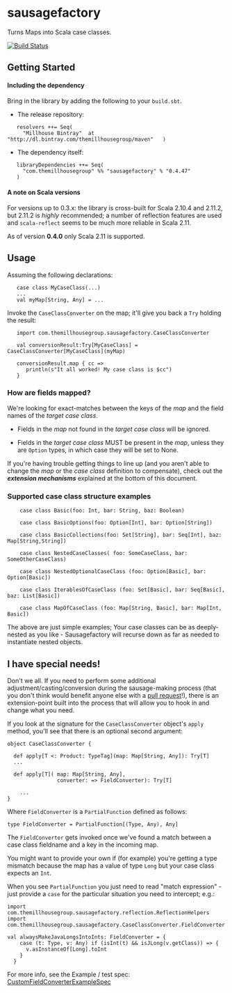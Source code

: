 sausagefactory
==============

Turns Maps into Scala case classes.

[![Build Status](https://travis-ci.org/themillhousegroup/sausagefactory.svg?branch=master)](https://travis-ci.org/themillhousegroup/sausagefactory)

## Getting Started

#### Including the dependency
Bring in the library by adding the following to your ```build.sbt```. 

  - The release repository: 

```
   resolvers ++= Seq(
     "Millhouse Bintray"  at "http://dl.bintray.com/themillhousegroup/maven"   )
```
  - The dependency itself: 

```
   libraryDependencies ++= Seq(
     "com.themillhousegroup" %% "sausagefactory" % "0.4.47"
   )

```

#### A note on Scala versions
For versions up to 0.3.x: the library is cross-built for Scala 2.10.4 and 2.11.2, but 2.11.2 is _highly_ recommended; a number of reflection features are used and `scala-reflect` seems to be much more reliable in Scala 2.11.

As of version __0.4.0__ only Scala 2.11 is supported. 


## Usage

Assuming the following declarations:

```
   case class MyCaseClass(...)
   ...
   val myMap[String, Any] = ...
```

Invoke the `CaseClassConverter` on the map; it'll give you back a `Try` holding the result:

```
   import com.themillhousegroup.sausagefactory.CaseClassConverter

   val conversionResult:Try[MyCaseClass] = CaseClassConverter[MyCaseClass](myMap)

   conversionResult.map { cc =>
      println(s"It all worked! My case class is $cc")
   }

```

### How are fields mapped?
We're looking for exact-matches between the keys of the _map_ and the field names of the _target case class_.

 - Fields in the _map_ not found in the _target case class_ will be ignored.

 - Fields in the _target case class_ MUST be present in the _map_, unless they are `Option` types, in which case they will be set to None.

If you're having trouble getting things to line up (and you aren't able to change the _map_ or the _case class_ definition to compensate), check out the ***extension mechanisms*** explained at the bottom of this document.

### Supported case class structure examples
```
    case class Basic(foo: Int, bar: String, baz: Boolean)

    case class BasicOptions(foo: Option[Int], bar: Option[String])

    case class BasicCollections(foo: Set[String], bar: Seq[Int], baz: Map[String,String])

    case class NestedCaseClasses( foo: SomeCaseClass, bar: SomeOtherCaseClass)

    case class NestedOptionalCaseClass (foo: Option[Basic], bar: Option[Basic])
    
    case class IterablesOfCaseClass (foo: Set[Basic], bar: Seq[Basic], baz: List[Basic])

    case class MapOfCaseClass (foo: Map[String, Basic], bar: Map[Int, Basic])
```
The above are just simple examples; Your case classes can be as deeply-nested as you like - Sausagefactory will recurse down as far as needed to instantiate nested objects.


## I have special needs!
Don't we all. If you need to perform some additional adjustment/casting/conversion during the sausage-making process (that you don't think would benefit anyone else with a [pull request](https://github.com/themillhousegroup/sausagefactory/pulls)!), there is an extension-point
built into the process that will allow you to hook in and change what you need.



If you look at the signature for the `CaseClassConverter` object's `apply` method, you'll see that there is an optional second argument:

```
object CaseClassConverter {

  def apply[T <: Product: TypeTag](map: Map[String, Any]): Try[T] 
  ...

  def apply[T](	map: Map[String, Any],
    			converter: => FieldConverter): Try[T]
    
    ...
}
``` 

Where `FieldConverter` is a `PartialFunction` defined as follows:

```
type FieldConverter = PartialFunction[(Type, Any), Any]
```

The `FieldConverter` gets invoked once we've found a match between a
case class fieldname and a key in the incoming map. 

You might want to provide your own if (for example) you're getting a type mismatch because the map has a value of type `Long` but your case class expects an `Int`.

When you see `PartialFunction` you just need to read "match expression" - just provide a `case` for the particular situation you need to intercept; e.g.:

```
import com.themillhousegroup.sausagefactory.reflection.ReflectionHelpers
import com.themillhousegroup.sausagefactory.CaseClassConverter.FieldConverter

val alwaysMakeJavaLongsIntoInts: FieldConverter = {
    case (t: Type, v: Any) if (isInt(t) && isJLong(v.getClass)) => {
      v.asInstanceOf[Long].toInt
    }
  }
```

For more info, see the Example / test spec: [CustomFieldConverterExampleSpec](https://github.com/themillhousegroup/sausagefactory/blob/master/src/test/scala/com/themillhousegroup/sausagefactory/CustomFieldConverterExampleSpec.scala)


